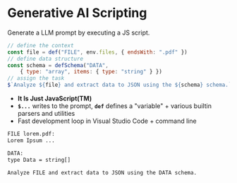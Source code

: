 
# Generative AI Scripting
Generate a LLM prompt by executing a JS script.

<v-click>

```js
// define the context
const file = def("FILE", env.files, { endsWith: ".pdf" })
// define data structure
const schema = defSchema("DATA", 
    { type: "array", items: { type: "string" } })
// assign the task
$`Analyze ${file} and extract data to JSON using the ${schema} schema.`
```

</v-click>

<v-click>

- **It Is Just JavaScript(TM)**
- **`$...`** writes to the prompt, **`def`** defines a "variable" + various builtin parsers and utilities
- Fast development loop in Visual Studio Code + command line

</v-click>


<v-click>

````txt
FILE lorem.pdf:
Lorem Ipsum ...

DATA:
type Data = string[]

Analyze FILE and extract data to JSON using the DATA schema.
````

</v-click>